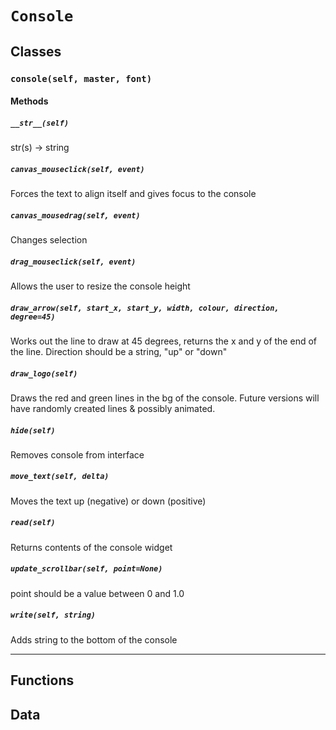 # `Console`

## Classes

### `console(self, master, font)`



#### Methods

##### `__str__(self)`

str(s) -> string 

##### `canvas_mouseclick(self, event)`

Forces the text to align itself and gives focus to the console 

##### `canvas_mousedrag(self, event)`

Changes selection 

##### `drag_mouseclick(self, event)`

Allows the user to resize the console height 

##### `draw_arrow(self, start_x, start_y, width, colour, direction, degree=45)`

Works out the line to draw at 45 degrees, returns the x and y of the end
of the line. Direction should be a string, "up" or "down" 

##### `draw_logo(self)`

Draws the red and green lines in the bg of the console.
Future versions will have randomly created lines & possibly
animated.

##### `hide(self)`

Removes console from interface 

##### `move_text(self, delta)`

Moves the text up (negative) or down (positive) 

##### `read(self)`

Returns contents of the console widget 

##### `update_scrollbar(self, point=None)`

point should be a value between 0 and 1.0 

##### `write(self, string)`

Adds string to the bottom of the console 

---

## Functions

## Data

